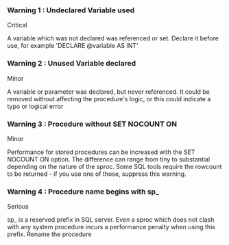 
### Warning 1 : Undeclared Variable used
Critical

A variable which was not declared was referenced or set. Declare it before use, for example 'DECLARE @variable AS INT'


### Warning 2 : Unused Variable declared
Minor

A variable or parameter was declared, but never referenced. It could be removed without affecting the procedure's logic, or this could indicate a typo or logical error


### Warning 3 : Procedure without SET NOCOUNT ON
Minor

Performance for stored procedures can be increased with the SET NOCOUNT ON option. The difference can range from tiny to substantial depending on the nature of the sproc. 
Some SQL tools require the rowcount to be returned - if you use one of those, suppress this warning.


### Warning 4 : Procedure name begins with sp_
Serious

sp_ is a reserved prefix in SQL server. Even a sproc which does not clash with any system procedure incurs a performance penalty when using this prefix. Rename the procedure

